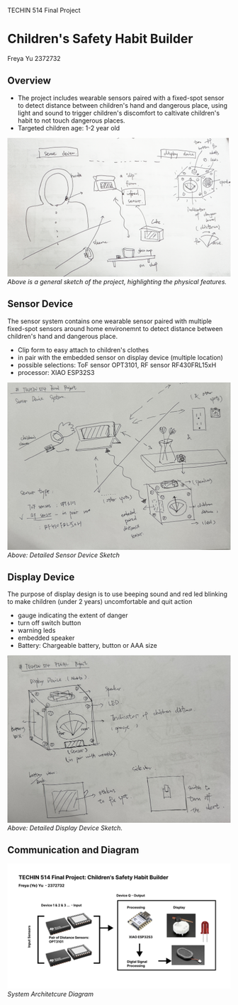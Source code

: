 TECHIN 514 Final Project

# Children's Safety Habit Builder

Freya Yu 2372732

## Overview
- The project includes wearable sensors paired with a fixed-spot sensor to detect distance between children's hand and dangerous place, using light and sound to trigger children's discomfort to caltivate children's habit to not touch dangerous places.
- Targeted children age: 1-2 year old

![General Sketch](Sketches/General_Sketch_IMG_9808.png)
*Above is a general sketch of the project, highlighting the physical features.*

## Sensor Device
The sensor system contains one wearable sensor paired with multiple fixed-spot sensors around home environemnt to detect distance between children's hand and dangerous place.
- Clip form to easy attach to children's clothes
- in pair with the embedded sensor on display device (multiple location)
- possible selections: ToF sensor OPT3101, RF sensor RF430FRL15xH
- processor: XIAO ESP32S3

![Sensor Sketch](Sketches/Sensor_Sketch_IMG_9961.JPG)
*Above: Detailed Sensor Device Sketch*

## Display Device
The purpose of display design is to use beeping sound and red led blinking to make children (under 2 years) uncomfortable and quit action
- gauge indicating the extent of danger
- turn off switch button
- warning leds
- embedded speaker
- Battery: Chargeable battery, button or AAA size

![Display Sketch](Sketches/Display_Sketch_IMG_9962.jpg)
*Above: Detailed Display Device Sketch.*

## Communication and Diagram

![Communication Diagram](Sketches/Diagram.png)
*System Architetcure Diagram*

